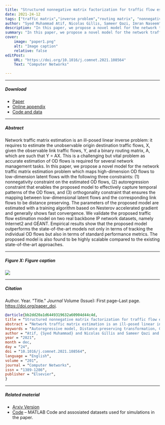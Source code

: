 ```yaml
---
title: "Structured nonnegative matrix factorization for traffic flow estimation of large cloud networks" 
date: 2021-24-12
tags: ["traffic matrix","inverse problem","routing matrix", "nonnegativity", "autoregression", "orthogonality", "training algorithm"]
author: "Syed Muhammad Atif, Nicolas Gillis, Sameer Qazi, Imran Naseem"
description: "In this paper, we propose a novel model for the network traffic matrix estimation problem which maps high-dimension OD flows to low-dimension latent flows with the following three constraints: (1) nonnegativity constraint on the estimated OD flows, (2) autoregression constraint that enables the proposed model to effectively capture temporal patterns of the OD flows, and (3) orthogonality constraint that ensures the mapping between low-dimensional latent flows and the corresponding link flows to be distance preserving. The parameters of the proposed model are estimated with a training algorithm based on Nesterov accelerated gradient and generally shows fast convergence." 
summary: "In this paper, we propose a novel model for the network traffic matrix estimation problem which maps high-dimension OD flows to low-dimension latent flows with the following three constraints: (1) nonnegativity constraint on the estimated OD flows, (2) autoregression constraint that enables the proposed model to effectively capture temporal patterns of the OD flows, and (3) orthogonality constraint that ensures the mapping between low-dimensional latent flows and the corresponding link flows to be distance preserving. The parameters of the proposed model are estimated with a training algorithm based on Nesterov accelerated gradient and generally shows fast convergence." 
cover:
    image: "paper1.png"
    alt: "Image caption"
    relative: false
editPost:
    URL: "https://doi.org/10.1016/j.comnet.2021.108564"
    Text: "Computer Networks"

---
```


---

##### Download

+ [Paper](paper1.pdf)
+ [Online appendix](appendix1.pdf)
+ [Code and data](https://github.com/pmichaillat/job-rationing)

---

##### Abstract

Network traffic matrix estimation is an ill-posed linear inverse problem: it requires to estimate the unobservable origin destination traffic flows, X, given the observable link traffic flows, Y, and a binary routing matrix, A, which are such that Y = AX. This is a challenging but vital problem as accurate estimation of OD flows is required for several network management tasks. In this paper, we propose a novel model for the network traffic matrix estimation problem which maps high-dimension OD flows to low-dimension latent flows with the following three constraints: (1) nonnegativity constraint on the estimated OD flows, (2) autoregression constraint that enables the proposed model to effectively capture temporal patterns of the OD flows, and (3) orthogonality constraint that ensures the mapping between low-dimensional latent flows and the corresponding link flows to be distance preserving. The parameters of the proposed model are estimated with a training algorithm based on Nesterov accelerated gradient and generally shows fast convergence. We validate the proposed traffic flow estimation model on two real backbone IP network datasets, namely Internet2 and GÉANT. Empirical results show that the proposed model outperforms the state-of-the-art models not only in terms of tracking the individual OD flows but also in terms of standard performance metrics. The proposed model is also found to be highly scalable compared to the existing state-of-the-art approaches.

---

##### Figure X: Figure caption

![](structured_nonnegative_matrix_factorization_for_traffic_flow_estimation.png)

---

##### Citation

Author. Year. "Title." *Journal* Volume (Issue): First page–Last page. https://doi.org/paper_doi.

```BibTeX
@article{bb2dd20a1d6449319632a60904d44c4d,
title = "Structured nonnegative matrix factorization for traffic flow estimation of large cloud networks",
abstract = "Network traffic matrix estimation is an ill-posed linear inverse problem: it requires to estimate the unobservable origin destination traffic flows, X, given the observable link traffic flows, Y, and a binary routing matrix, A, which are such that Y=AX. This is a challenging but vital problem as accurate estimation of OD flows is required for several network management tasks. In this paper, we propose a novel model for the network traffic matrix estimation problem which maps high-dimension OD flows to low-dimension latent flows with the following three constraints: (1) nonnegativity constraint on the estimated OD flows, (2) autoregression constraint that enables the proposed model to effectively capture temporal patterns of the OD flows, and (3) orthogonality constraint that ensures the mapping between low-dimensional latent flows and the corresponding link flows to be distance preserving. The parameters of the proposed model are estimated with a training algorithm based on Nesterov accelerated gradient and generally shows fast convergence. We validate the proposed traffic flow estimation model on two real backbone IP network datasets, namely Internet2 and G{\'E}ANT. Empirical results show that the proposed model outperforms the state-of-the-art models not only in terms of tracking the individual OD flows but also in terms of standard performance metrics. The proposed model is also found to be highly scalable compared to the existing state-of-the-art approaches.",
keywords = "Autoregressive model, Distance preserving transformation, Graph embedding, Nesterov accelerated gradient, Network traffic matrix estimation, Nonnegative matrix factorization",
author = "Atif, {Syed Muhammad} and Nicolas Gillis and Sameer Qazi and Imran Naseem",
year = "2021",
month = dec,
day = "24",
doi = "10.1016/j.comnet.2021.108564",
language = "English",
volume = "201",
journal = "Computer Networks",
issn = "1389-1286",
publisher = "Elsevier",
}
```

---

##### Related material

+ [Arxiv Version](structured_nonnegative_matrix_factorization_for_traffic_flow_estimation.pdf)
+ [Code](https://github.com/5y3datif/MCST-NMF) – MATLAB Code and assosiated datasets used for simulations in the paper.

